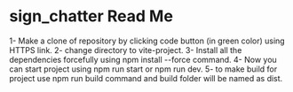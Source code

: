 # sign_chatter Read Me

1- Make a clone of repository by clicking code button (in green color) using HTTPS link.
2- change directory to vite-project.
3- Install all the dependencies forcefully using npm install --force command.
4- Now you can start project using npm run start or npm run dev.
5- to make build for project use npm run build command and build folder will be named as dist.
